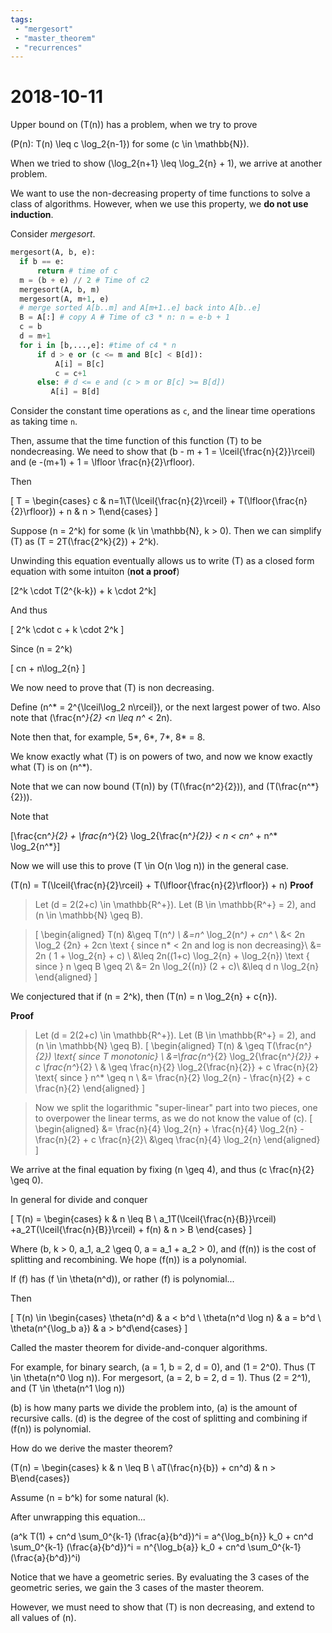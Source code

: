 ```yaml
---
tags: 
 - "mergesort"
 - "master_theorem"
 - "recurrences"
---
```

# 2018-10-11

Upper bound on \(T(n)\) has a problem, when we try to prove

\(P(n): T(n) \leq c \log_2{n-1}\) for some \(c \in \mathbb{N}\).

When we tried to show \(\log_2{n+1} \leq \log_2{n} + 1\), we arrive at another problem.

We want to use the non-decreasing property of time functions to solve a class of algorithms. However, when we use this property, we **do not use induction**.

Consider *mergesort*.

```python
mergesort(A, b, e):
  if b == e:
      return # time of c
  m = (b + e) // 2 # Time of c2
  mergesort(A, b, m)
  mergesort(A, m+1, e)
  # merge sorted A[b..m] and A[m+1..e] back into A[b..e]
  B = A[:] # copy A # Time of c3 * n: n = e-b + 1
  c = b
  d = m+1
  for i in [b,...,e]: #time of c4 * n
      if d > e or (c <= m and B[c] < B[d]):
          A[i] = B[c]
          c = c+1
      else: # d <= e and (c > m or B[c] >= B[d])
         A[i] = B[d] 
```

Consider the constant time operations as `c`, and the linear time operations as taking time `n`.

Then, assume that the time function of this function \(T\) to be nondecreasing. We need to show that \(b - m + 1 = \lceil{\frac{n}{2}}\rceil\)
and \(e -(m+1) + 1 = \lfloor \frac{n}{2}\rfloor\).

Then 

\[
T = \begin{cases} c & n=1\\T(\lceil{\frac{n}{2}\rceil} + T(\lfloor{\frac{n}{2}\rfloor}) + n & n > 1\end{cases}
\]

Suppose \(n = 2^k\) for some \(k \in \mathbb{N}, k > 0\). Then we can simplify \(T\) as \(T = 2T(\frac{2^k}{2}) + 2^k\).

Unwinding this equation eventually allows us to write \(T\) as a closed form equation with some intuiton (**not a proof**)

\[2^k \cdot T(2^{k-k}) + k \cdot 2^k\]

And thus

\[
2^k \cdot c + k \cdot 2^k
\]

Since \(n = 2^k\)

\[
cn + n\log_2{n}
\]

We now need to prove that \(T\) is non decreasing.

Define \(n^* = 2^{\lceil\log_2 n\rceil}\), or the next largest power of two. Also note that \(\frac{n^*}{2} <n \leq n^* < 2n\).

Note then that, for example, 5*, 6*, 7*, 8* = 8.

We know exactly what \(T\) is on powers of two, and now we know exactly what \(T\) is on \(n^*\).


Note that we can now bound \(T(n)\) by \(T(\frac{n^2}{2})\), and \(T(\frac{n^*}{2})\).

Note that

\[\frac{cn^*}{2} + \frac{n^*}{2} \log_2{\frac{n^*}{2}} < n < cn^* + n^* \log_2{n^*}\]


Now we will use this to prove \(T \in O(n \log n)\) in the general case.

\(T(n) = T(\lceil{\frac{n}{2}\rceil} + T(\lfloor{\frac{n}{2}\rfloor}) + n\)
**Proof**
> Let \(d = 2(2+c) \in \mathbb{R^+}\). Let \(B \in \mathbb{R^+} = 2\), and \(n \in \mathbb{N} \geq B\).

> \[
  \begin{aligned}
  T(n) &\geq T(n^*) \\
  &=n^* \log_2(n^*) + cn^* \\
  &< 2n \log_2 {2n} + 2cn \text { since n* < 2n and log is non decreasing}\\
  &= 2n ( 1 + \log_2{n} + c) \\
  &\leq 2n((1+c) \log_2{n} + \log_2{n}) \text { since } n \geq B \geq 2\\
  &= 2n \log_2{(n)} (2 + c)\\
  &\leq d n \log_2{n}
  \end{aligned}
\]


We conjectured that if \(n = 2^k\), then \(T(n) = n \log_2{n} + c{n}\). 

**Proof**
> Let \(d = 2(2+c) \in \mathbb{R^+}\). Let \(B \in \mathbb{R^+} = 2\), and \(n \in \mathbb{N} \geq B\).
> \[
  \begin{aligned}
  T(n) & \geq T(\frac{n^*}{2}) \text{ since T monotonic} \\
        &=\frac{n^*}{2} \log_2{\frac{n^*}{2}} + c \frac{n^*}{2} \\
        & \geq \frac{n}{2} \log_2{\frac{n}{2}} + c \frac{n}{2} \text{ since } n^* \geq n \\
        &= \frac{n}{2} \log_2{n} - \frac{n}{2} + c \frac{n}{2}
  \end{aligned}
\]

> Now we split the logarithmic "super-linear" part into two pieces, one to overpower the linear terms, as we do not know the value of \(c\).
> \[
  \begin{aligned}
   &= \frac{n}{4} \log_2{n} + \frac{n}{4} \log_2{n} - \frac{n}{2} + c \frac{n}{2}\\
   &\geq \frac{n}{4} \log_2{n}
   \end{aligned}
\]

We arrive at the final equation by fixing \(n \geq 4\), and thus \(c \frac{n}{2} \geq 0\).

In general for divide and conquer

\[
T(n) = \begin{cases} k & n \leq B \\ a_1T(\lceil{\frac{n}{B}}\rceil) +a_2T(\lceil{\frac{n}{B}}\rceil) + f(n) & n > B \end{cases}
\]

Where \(b, k > 0, a_1, a_2 \geq 0, a = a_1 + a_2 > 0\), and \(f(n)\) is the cost of splitting and recombining. We hope \(f(n)\) is a polynomial. 

If \(f\) has \(f \in \theta(n^d)\), or rather \(f\) is polynomial...

Then 

\[
T(n) \in \begin{cases} \theta(n^d) & a < b^d \\ \theta(n^d \log n) & a = b^d \\ \theta(n^{\log_b a}) & a > b^d\end{cases}
\]

Called the master theorem for divide-and-conquer algorithms.

For example, for binary search, \(a = 1, b = 2, d = 0\), and \(1 = 2^0\). Thus \(T \in \theta(n^0 \log n)\).
For mergesort, \(a = 2, b = 2, d = 1\). Thus \(2 = 2^1\), and \(T \in \theta(n^1 \log n)\)

\(b\) is how many parts we divide the problem into, \(a\) is the amount of recursive calls. \(d\) is the degree of the cost of splitting and combining if \(f(n)\) is polynomial.

How do we derive the master theorem?

\(T(n) = \begin{cases} k & n \leq B \\ aT(\frac{n}{b}) + cn^d) & n > B\end{cases}\)

Assume \(n = b^k\) for some natural \(k\).

After unwrapping this equation...

\(a^k T(1) + cn^d \sum_0^{k-1} (\frac{a}{b^d})^i = a^{\log_b{n}} k_0 +  cn^d \sum_0^{k-1} (\frac{a}{b^d})^i =  n^{\log_b{a}} k_0 +  cn^d \sum_0^{k-1} (\frac{a}{b^d})^i\)

Notice that we have a geometric series.  By evaluating the 3 cases of the geometric series, we gain the 3 cases of the master theorem.

However, we must need to show that \(T\) is non decreasing, and extend to all values of \(n\).